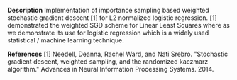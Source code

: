 **Description**
Implementation of importance sampling based weighted stochastic gradient descent [1] for L2 normalized logistic regression. [1] demonstrated the weighted SGD scheme for Linear Least Squares where as we demonstrate its use for logistic regression which is a widely used statistical / machine learning technique. 

**References**
[1] Needell, Deanna, Rachel Ward, and Nati Srebro. "Stochastic gradient descent, weighted sampling, and the randomized kaczmarz algorithm." Advances in Neural Information Processing Systems. 2014.
